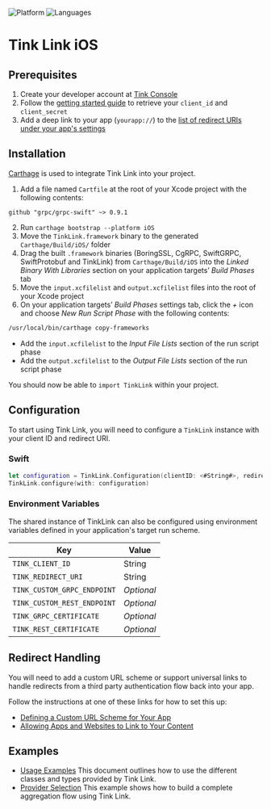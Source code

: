 ![Platform](https://img.shields.io/badge/platform-iOS-orange.svg)
![Languages](https://img.shields.io/badge/languages-swift-orange.svg)

# Tink Link iOS

## Prerequisites

1. Create your developer account at [Tink Console](https://console.tink.com)
1. Follow the [getting started guide](https://docs.tink.com/resources/getting-started/set-up-your-account) to retrieve your `client_id` and `client_secret`
1. Add a deep link to your app (`yourapp://`) to the [list of redirect URIs under your app's settings](https://console.tink.com/overview)

## Installation

[Carthage](https://github.com/Carthage/Carthage#installing-carthage) is used to integrate Tink Link into your project.

1. Add a file named `Cartfile` at the root of your Xcode project with the following contents:

```
github "grpc/grpc-swift" ~> 0.9.1
```

2. Run `carthage bootstrap --platform iOS`
3. Move the `TinkLink.framework` binary to the generated `Carthage/Build/iOS/` folder
4. Drag the built `.framework` binaries (BoringSSL, CgRPC, SwiftGRPC, SwiftProtobuf and TinkLink) from `Carthage/Build/iOS` into the _Linked Binary With Libraries_ section on your application targets’ _Build Phases_ tab
5. Move the `input.xcfilelist` and `output.xcfilelist` files into the root of your Xcode project
6. On your application targets’ _Build Phases_ settings tab, click the _+_ icon and choose _New Run Script Phase_ with the following contents:

```sh
/usr/local/bin/carthage copy-frameworks
```

- Add the `input.xcfilelist` to the _Input File Lists_ section of the run script phase
- Add the `output.xcfilelist` to the _Output File Lists_ section of the run script phase

You should now be able to `import TinkLink` within your project.

## Configuration

To start using Tink Link, you will need to configure a `TinkLink` instance with your client ID and redirect URI.

### Swift

```swift
let configuration = TinkLink.Configuration(clientID: <#String#>, redirectURI: <#URL#>)
TinkLink.configure(with: configuration)
```

### Environment Variables

The shared instance of TinkLink can also be configured using environment variables defined in your application's target run scheme.

| Key                         | Value      |
| --------------------------- | ---------- |
| `TINK_CLIENT_ID`            | String     |
| `TINK_REDIRECT_URI`         | String     |
| `TINK_CUSTOM_GRPC_ENDPOINT` | _Optional_ |
| `TINK_CUSTOM_REST_ENDPOINT` | _Optional_ |
| `TINK_GRPC_CERTIFICATE`     | _Optional_ |
| `TINK_REST_CERTIFICATE`     | _Optional_ |

## Redirect Handling

You will need to add a custom URL scheme or support universal links to handle redirects from a third party authentication flow back into your app.

Follow the instructions at one of these links for how to set this up:

- [Defining a Custom URL Scheme for Your App](https://developer.apple.com/documentation/uikit/inter-process_communication/allowing_apps_and_websites_to_link_to_your_content/defining_a_custom_url_scheme_for_your_app)
- [Allowing Apps and Websites to Link to Your Content](https://developer.apple.com/documentation/uikit/inter-process_communication/allowing_apps_and_websites_to_link_to_your_content)

## Examples

- [Usage Examples](https://github.com/tink-ab/tink-link-ios/blob/master/USAGE.md) This document outlines how to use the different classes and types provided by Tink Link.
- [Provider Selection](https://github.com/tink-ab/tink-link-ios/blob/master/Examples/ProviderSelection) This example shows how to build a complete aggregation flow using Tink Link.
